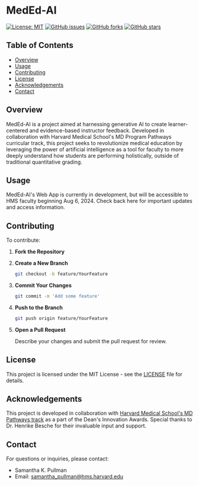# MedEd-AI

[![License: MIT](https://img.shields.io/badge/License-MIT-yellow.svg)](https://opensource.org/licenses/MIT)
[![GitHub issues](https://img.shields.io/github/issues/ccb-hms/MedEd-AI)](https://github.com/ccb-hms/MedEd-AI/issues)
[![GitHub forks](https://img.shields.io/github/forks/ccb-hms/MedEd-AI)](https://github.com/ccb-hms/MedEd-AI/network)
[![GitHub stars](https://img.shields.io/github/stars/ccb-hms/MedEd-AI)](https://github.com/ccb-hms/MedEd-AI/stargazers)

## Table of Contents

- [Overview](#overview)
- [Usage](#usage)
- [Contributing](#contributing)
- [License](#license)
- [Acknowledgements](#acknowledgements)
- [Contact](#contact)

## Overview

MedEd-AI is a project aimed at harnessing generative AI to create learner-centered and evidence-based instructor feedback. Developed in collaboration with Harvard Medical School's MD Program Pathways curricular track, this project seeks to revolutionize medical education by leveraging the power of artificial intelligence as a tool for faculty to more deeply understand how students are performing holistically, outside of traditional quantitative grading.


## Usage

MedEd-AI's Web App is currently in development, but will be accessible to HMS faculty beginning Aug 6, 2024. Check back here for important updates and access information.


## Contributing

To contribute:

1. **Fork the Repository**
2. **Create a New Branch**

    ```bash
    git checkout -b feature/YourFeature
    ```

3. **Commit Your Changes**

    ```bash
    git commit -m 'Add some feature'
    ```

4. **Push to the Branch**

    ```bash
    git push origin feature/YourFeature
    ```

5. **Open a Pull Request**

    Describe your changes and submit the pull request for review.

## License

This project is licensed under the MIT License - see the [LICENSE](LICENSE) file for details.

## Acknowledgements

This project is developed in collaboration with [Harvard Medical School's MD Pathways track](https://meded.hms.harvard.edu/md-program-curriculum) as a part of the Dean's Innovation Awards. Special thanks to Dr. Henrike Besche for their invaluable input and support.

## Contact

For questions or inquiries, please contact:

- Samantha K. Pullman
- Email: [samantha_pullman@hms.harvard.edu](mailto:samantha_pullman@hms.harvard.edu)
